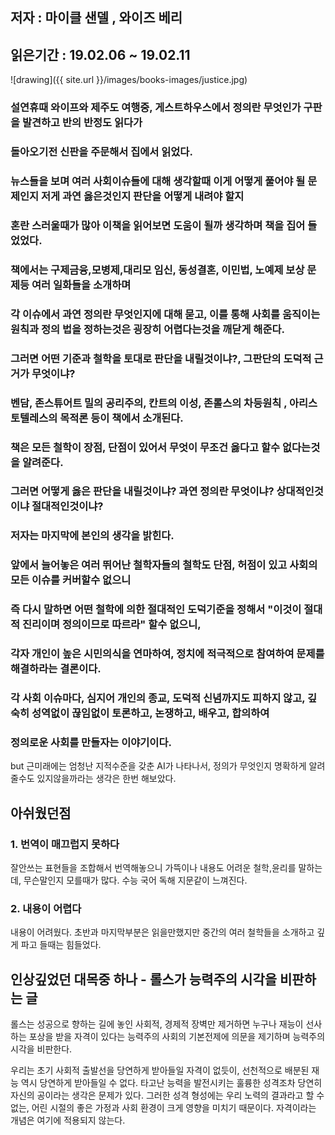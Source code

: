 ## 저자 : 마이클 샌델 , 와이즈 베리

## 읽은기간 : 19.02.06 ~ 19.02.11

![drawing]({{ site.url }}/images/books-images/justice.jpg)

### 설연휴때 와이프와 제주도 여행중, 게스트하우스에서 정의란 무엇인가 구판을 발견하고 반의 반정도 읽다가

### 돌아오기전 신판을 주문해서 집에서 읽었다.

### 뉴스들을 보며 여러 사회이슈들에 대해 생각할때 이게 어떻게 풀어야 될 문제인지 저게 과연 옳은것인지 판단을 어떻게 내려야 할지

### 혼란 스러울때가 많아 이책을 읽어보면 도움이 될까 생각하며 책을 집어 들었었다.

### 책에서는 구제금융,모병제,대리모 임신, 동성결혼, 이민법, 노예제 보상 문제등 여러 일화들을 소개하며

### 각 이슈에서 과연 정의란 무엇인지에 대해 묻고, 이를 통해 사회를 움직이는 원칙과 정의 법을 정하는것은 굉장히 어렵다는것을 깨닫게 해준다.

### 그러면 어떤 기준과 철학을 토대로 판단을 내릴것이냐?, 그판단의 도덕적 근거가 무엇이냐?

### 벤담, 존스튜어트 밀의 공리주의, 칸트의 이성, 존롤스의 차등원칙 , 아리스토텔레스의 목적론 등이 책에서 소개된다.

### 책은 모든 철학이 장점, 단점이 있어서 무엇이 무조건 옳다고 할수 없다는것을 알려준다.

### 그러면 어떻게 옳은 판단을 내릴것이냐? 과연 정의란 무엇이냐? 상대적인것이냐 절대적인것이냐?

### 저자는 마지막에 본인의 생각을 밝힌다.

### 앞에서 늘어놓은 여러 뛰어난 철학자들의 철학도 단점, 허점이 있고 사회의 모든 이슈를 커버할수 없으니

### 즉 다시 말하면 어떤 철학에 의한 절대적인 도덕기준을 정해서 "이것이 절대적 진리이며 정의이므로 따르라" 할수 없으니,

### 각자 개인이 높은 시민의식을 연마하여, 정치에 적극적으로 참여하여 문제를 해결하라는 결론이다.

### 각 사회 이슈마다, 심지어 개인의 종교, 도덕적 신념까지도 피하지 않고, 깊숙히 성역없이 끊임없이 토론하고, 논쟁하고, 배우고, 합의하여

### 정의로운 사회를 만들자는 이야기이다.

but 근미래에는 엄청난 지적수준을 갖춘 AI가 나타나서, 정의가 무엇인지 명확하게 알려줄수도 있지않을까라는 생각은 한번 해보았다.


## 아쉬웠던점
### 1. 번역이 매끄럽지 못하다
잘안쓰는 표현들을 조합해서 번역해놓으니 가뜩이나 내용도 어려운 철학,윤리를 말하는데, 무슨말인지 모를때가 많다. 수능 국어 독해 지문같이 느껴진다.

### 2. 내용이 어렵다
내용이 어려웠다. 초반과 마지막부분은 읽을만했지만 중간의 여러 철학들을 소개하고 깊게 파고 들때는 힘들었다.

## 인상깊었던 대목중 하나 -  롤스가 능력주의 시각을 비판하는 글
 롤스는 성공으로 향하는 길에 놓인 사회적, 경제적 장벽만 제거하면 누구나 재능이 선사하는 포상을 받을 자격이 있다는 능력주의 사회의
 기본전제에 의문을 제기하며 능력주의 시각을 비판한다.

 우리는 초기 사회적 출발선을 당연하게 받아들일 자격이 없듯이, 선천적으로 배분된 재능 역시 당연하게 받아들일 수 없다.
 타고난 능력을 발전시키는 훌륭한 성격조차 당연히 자신의 공이라는 생각은 문제가 있다. 그러한 성격 형성에는 우리 노력의 결과라고 할 수 없는,
 어린 시절의 좋은 가정과 사회 환경이 크게 영향을 미치기 때문이다. 자격이라는 개념은 여기에 적용되지 않는다.